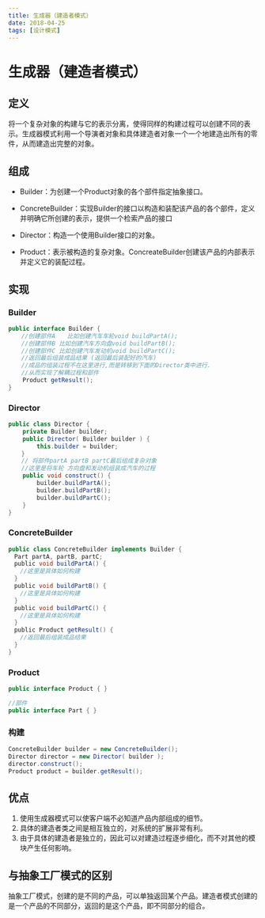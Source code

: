 ```yaml
---
title: 生成器（建造者模式）
date: 2018-04-25
tags: [设计模式]
---
```

# 生成器（建造者模式）

## 定义

将一个复杂对象的构建与它的表示分离，使得同样的构建过程可以创建不同的表示。生成器模式利用一个导演者对象和具体建造者对象一个一个地建造出所有的零件，从而建造出完整的对象。

<!-- more -->

## 组成

- Builder：为创建一个Product对象的各个部件指定抽象接口。

- ConcreteBuilder：实现Builder的接口以构造和装配该产品的各个部件，定义并明确它所创建的表示，提供一个检索产品的接口

- Director：构造一个使用Builder接口的对象。

- Product：表示被构造的复杂对象。ConcreateBuilder创建该产品的内部表示并定义它的装配过程。

## 实现

### Builder

```java
public interface Builder {
　  //创建部件A　　比如创建汽车车轮void buildPartA();
　  //创建部件B 比如创建汽车方向盘void buildPartB();
　  //创建部件C 比如创建汽车发动机void buildPartC();
　  //返回最后组装成品结果 (返回最后装配好的汽车)
　  //成品的组装过程不在这里进行,而是转移到下面的Director类中进行.
　  //从而实现了解耦过程和部件
    Product getResult();
}
```

### Director

```java
public class Director {
    private Builder builder;
    public Director( Builder builder ) {
        this.builder = builder;
　  }
　  // 将部件partA partB partC最后组成复杂对象
　  //这里是将车轮 方向盘和发动机组装成汽车的过程
    public void construct() {
        builder.buildPartA();
        builder.buildPartB();
        builder.buildPartC();
    }
}
```

### ConcreteBuilder

```java
public class ConcreteBuilder implements Builder {
　Part partA, partB, partC;
　public void buildPartA() {
　　//这里是具体如何构建
　}
　public void buildPartB() {
　　//这里是具体如何构建
　}
　public void buildPartC() {
　　//这里是具体如何构建
　}
　public Product getResult() {
　　//返回最后组装成品结果
　}
}
```

### Product

```java
public interface Product { }

//部件
public interface Part { }
```

### 构建

```java
ConcreteBuilder builder = new ConcreteBuilder();
Director director = new Director( builder );
director.construct();
Product product = builder.getResult();
```

## 优点
1. 使用生成器模式可以使客户端不必知道产品内部组成的细节。
2. 具体的建造者类之间是相互独立的，对系统的扩展非常有利。
3. 由于具体的建造者是独立的，因此可以对建造过程逐步细化，而不对其他的模块产生任何影响。

## 与抽象工厂模式的区别
抽象工厂模式，创建的是不同的产品，可以单独返回某个产品。建造者模式创建的是一个产品的不同部分，返回的是这个产品，即不同部分的组合。


 


